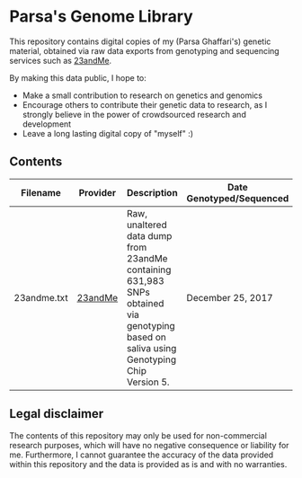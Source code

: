 # Parsa's Genome Library

This repository contains digital copies of my (Parsa Ghaffari's) genetic material, obtained via raw data exports from genotyping and sequencing services such as [23andMe](https://23andme.com/). 

By making this data public, I hope to: 

- Make a small contribution to research on genetics and genomics
- Encourage others to contribute their genetic data to research, as I strongly believe in the power of crowdsourced research and development
- Leave a long lasting digital copy of "myself" :)

## Contents


| Filename    | Provider                        | Description                                                  | Date Genotyped/Sequenced |
| ----------- | ------------------------------- | ------------------------------------------------------------ | ------------------------ |
| 23andme.txt | [23andMe](https://23andme.com/) | Raw, unaltered data dump from 23andMe containing 631,983 SNPs obtained via genotyping based on saliva using Genotyping Chip Version 5. | December 25, 2017        |


## Legal disclaimer

The contents of this repository may only be used for non-commercial research purposes, which will have no negative consequence or liability for me. Furthermore, I cannot guarantee the accuracy of the data provided within this repository and the data is provided as is and with no warranties.